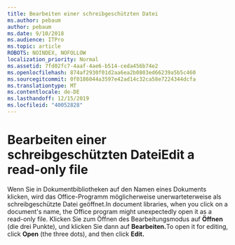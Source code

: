 ```yaml
---
title: Bearbeiten einer schreibgeschützten Datei
ms.author: pebaum
author: pebaum
ms.date: 9/10/2018
ms.audience: ITPro
ms.topic: article
ROBOTS: NOINDEX, NOFOLLOW
localization_priority: Normal
ms.assetid: 7fd02fc7-4aaf-4ae6-b514-ceda456b74e2
ms.openlocfilehash: 874af2930f01d2aa6ea2b0803ed66239a5b5c460
ms.sourcegitcommit: 0f0186044a3597e42ad14c32ca58e7224344dcfa
ms.translationtype: MT
ms.contentlocale: de-DE
ms.lasthandoff: 12/15/2019
ms.locfileid: "40052828"
---
```

# <a name="edit-a-read-only-file"></a><span data-ttu-id="2c12c-102">Bearbeiten einer schreibgeschützten Datei</span><span class="sxs-lookup"><span data-stu-id="2c12c-102">Edit a read-only file</span></span>

<span data-ttu-id="2c12c-103">Wenn Sie in Dokumentbibliotheken auf den Namen eines Dokuments klicken, wird das Office-Programm möglicherweise unerwarteterweise als schreibgeschützte Datei geöffnet.</span><span class="sxs-lookup"><span data-stu-id="2c12c-103">In document libraries, when you click on a document's name, the Office program might unexpectedly open it as a read-only file.</span></span> <span data-ttu-id="2c12c-104">Klicken Sie zum Öffnen des Bearbeitungsmodus auf **Öffnen** (die drei Punkte), und klicken Sie dann auf **Bearbeiten.**</span><span class="sxs-lookup"><span data-stu-id="2c12c-104">To open it for editing, click **Open** (the three dots), and then click **Edit.**</span></span>
  

